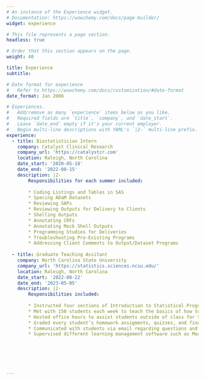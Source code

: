 ```yaml
---
# An instance of the Experience widget.
# Documentation: https://wowchemy.com/docs/page-builder/
widget: experience

# This file represents a page section.
headless: true

# Order that this section appears on the page.
weight: 40

title: Experience
subtitle:

# Date format for experience
#   Refer to https://wowchemy.com/docs/customization/#date-format
date_format: Jan 2006

# Experiences.
#   Add/remove as many `experience` items below as you like.
#   Required fields are `title`, `company`, and `date_start`.
#   Leave `date_end` empty if it's your current employer.
#   Begin multi-line descriptions with YAML's `|2-` multi-line prefix.
experience:
  - title: Biostatistician Intern
    company: Catalyst Clinical Research
    company_url: 'https://catalystcr.com'
    location: Raleigh, North Carolina
    date_start: '2020-05-18'
    date_end: '2022-08-15'
    description: |2-
        Responsibilities for each summer included:
        
        * Coding Listings and Tables in SAS
        * Specing ADaM Datasets
        * Reviewing SAPs
        * Reviewing Outputs for Delivery to Clients
        * Shelling Outputs
        * Annotating CRFs
        * Annotating Mock Shell Outputs
        * Programming Studies for Deliveries
        * Troubleshooting Pre-Existing Programs
        * Addressing Client Comments to Output/Dataset Programs
        
  - title: Graduate Teaching Assitant 
    company: North Carolina State University 
    company_url: 'https://statistics.sciences.ncsu.edu/'
    location: Raleigh, North Carolina
    date_start: '2022-08-22'
    date_end: '2023-05-05'
    description: |2-
        Responsibilities included:
        
        * Instructed four sections of Introduction to Statistical Programming
        * Met with 150 students each week to teach the basics of how to program in SAS
        * Hosted office hours to assist students outside of class for three hours per week
        * Graded every student’s homework assigments, quizzes, and final projects 
        * Communicated with students via email regarding questions and updates
        * Supervised different learning management software such as Moodle and Yellowdig

        
 
              

        
---
```

